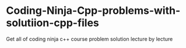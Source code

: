# Coding-Ninja-Cpp-problems-with-solutiion-cpp-files
Get all of coding ninja c++ course problem solution lecture by lecture
